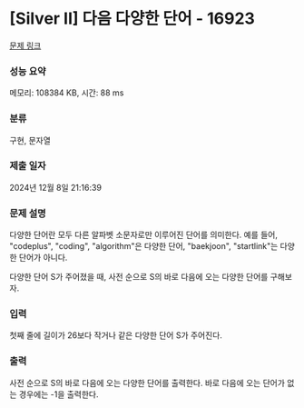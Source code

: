 # [Silver II] 다음 다양한 단어 - 16923 

[문제 링크](https://www.acmicpc.net/problem/16923) 

### 성능 요약

메모리: 108384 KB, 시간: 88 ms

### 분류

구현, 문자열

### 제출 일자

2024년 12월 8일 21:16:39

### 문제 설명

<p>다양한 단어란 모두 다른 알파벳 소문자로만 이루어진 단어를 의미한다. 예를 들어, "codeplus", "coding", "algorithm"은 다양한 단어, "baekjoon", "startlink"는 다양한 단어가 아니다.</p>

<p>다양한 단어 S가 주어졌을 때, 사전 순으로 S의 바로 다음에 오는 다양한 단어를 구해보자.</p>

### 입력 

 <p>첫째 줄에 길이가 26보다 작거나 같은 다양한 단어 S가 주어진다.</p>

### 출력 

 <p>사전 순으로 S의 바로 다음에 오는 다양한 단어를 출력한다. 바로 다음에 오는 단어가 없는 경우에는 -1을 출력한다.</p>

